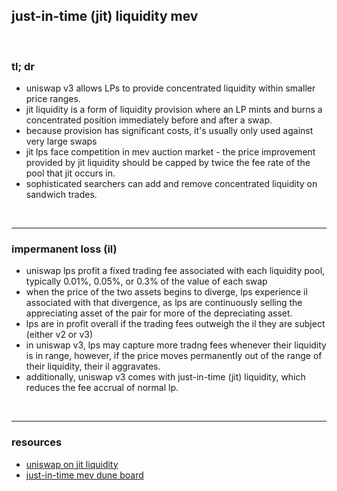 ## just-in-time (jit) liquidity mev

<br>

### tl; dr

* uniswap v3 allows LPs to provide concentrated liquidity within smaller price ranges. 
* jit liquidity is a form of liquidity provision where an LP mints and burns a concentrated position immediately before and after a swap.
* because provision has significant costs, it's usually only used against very large swaps
* jit lps face competition in mev auction market - the price improvement provided by jit liquidity should be capped by twice the fee rate of the pool that jit occurs in.
* sophisticated searchers can add and remove concentrated liquidity on sandwich trades. 

<br>

----

### impermanent loss (il)

* uniswap lps profit a fixed trading fee associated with each liquidity pool, typically 0.01%, 0.05%, or 0.3% of the value of each swap
* when the price of the two assets begins to diverge, lps experience il associated with that divergence, as lps are continuously selling the appreciating asset of the pair for more of the depreciating asset.
* lps are in profit overall if the trading fees outweigh the il they are subject (either v2 or v3)
* in uniswap v3, lps may capture more tradng fees whenever their liquidity is in range, however, if the price moves permanently out of the range of their liquidity, their il aggravates. 
* additionally, uniswap v3 comes with just-in-time (jit) liquidity, which reduces the fee accrual of normal lp.


<br>

----

### resources

* [uniswap on jit liquidity](https://uniswap.org/blog/jit-liquidity)
* [just-in-time mev dune board](https://dune.com/ChainsightAnalytics/Uniswap-v3-Just-in-Time-(JIT)-Liquidity-MEV)
